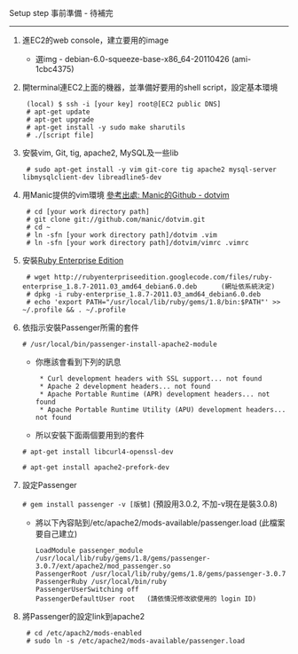 Setup step
    事前準備 - 待補完

* * *

1. 進EC2的web console，建立要用的image
    *   選img - debian-6.0-squeeze-base-x86_64-20110426 (ami-1cbc4375)

2. 開terminal連EC2上面的機器，並準備好要用的shell script，設定基本環境

        (local) $ ssh -i [your key] root@[EC2 public DNS]
        # apt-get update
        # apt-get upgrade
        # apt-get install -y sudo make sharutils
        # ./[script file]

3. 安裝vim, Git, tig, apache2, MySQL及一些lib

        # sudo apt-get install -y vim git-core tig apache2 mysql-server libmysqlclient-dev libreadline5-dev

4. 用Manic提供的vim環境       [參考出處: Manic的Github - dotvim](https://github.com/manic/dotvim)

        # cd [your work directory path]
        # git clone git://github.com/manic/dotvim.git
        # cd ~
        # ln -sfn [your work directory path]/dotvim .vim
        # ln -sfn [your work directory path]/dotvim/vimrc .vimrc

5. 安裝[Ruby Enterprise Edition](http://www.rubyenterpriseedition.com/index.html)

        # wget http://rubyenterpriseedition.googlecode.com/files/ruby-enterprise_1.8.7-2011.03_amd64_debian6.0.deb      (網址依系統決定)
        # dpkg -i ruby-enterprise_1.8.7-2011.03_amd64_debian6.0.deb
        # echo 'export PATH="/usr/local/lib/ruby/gems/1.8/bin:$PATH"' >> ~/.profile && . ~/.profile

6. 依指示安裝Passenger所需的套件

    `# /usr/local/bin/passenger-install-apache2-module`

    *   你應該會看到下列的訊息

             * Curl development headers with SSL support... not found
             * Apache 2 development headers... not found
             * Apache Portable Runtime (APR) development headers... not found
             * Apache Portable Runtime Utility (APU) development headers... not found

    *   所以安裝下面兩個要用到的套件

    `# apt-get install libcurl4-openssl-dev`

    `# apt-get install apache2-prefork-dev`

7. 設定Passenger

    `# gem install passenger -v [版號]`     (預設用3.0.2, 不加-v現在是裝3.0.8)

    *   將以下內容貼到/etc/apache2/mods-available/passenger.load    (此檔案要自己建立)

            LoadModule passenger_module /usr/local/lib/ruby/gems/1.8/gems/passenger-3.0.7/ext/apache2/mod_passenger.so
            PassengerRoot /usr/local/lib/ruby/gems/1.8/gems/passenger-3.0.7
            PassengerRuby /usr/local/bin/ruby
            PassengerUserSwitching off
            PassengerDefaultUser root   (請依情況修改欲使用的 login ID)

8. 將Passenger的設定link到apache2

        # cd /etc/apach2/mods-enabled
        # sudo ln -s /etc/apache2/mods-available/passenger.load
